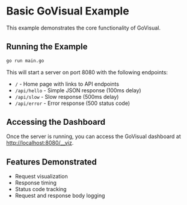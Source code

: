 # Basic GoVisual Example

This example demonstrates the core functionality of GoVisual.

## Running the Example

```bash
go run main.go
```

This will start a server on port 8080 with the following endpoints:

- `/` - Home page with links to API endpoints
- `/api/hello` - Simple JSON response (100ms delay)
- `/api/slow` - Slow response (500ms delay)
- `/api/error` - Error response (500 status code)

## Accessing the Dashboard

Once the server is running, you can access the GoVisual dashboard at [http://localhost:8080/\_\_viz](http://localhost:8080/__viz).

## Features Demonstrated

- Request visualization
- Response timing
- Status code tracking
- Request and response body logging
